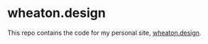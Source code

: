 # wheaton.design

This repo contains the code for my personal site, [wheaton.design](https://wheaton.design/).
